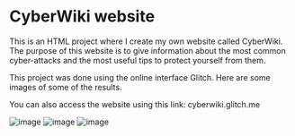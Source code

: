 # CyberWiki website

This is an HTML project where I create my own website called CyberWiki. The purpose of this website is to give information about the most common cyber-attacks and the most useful tips to protect yourself from them.

This project was done using the online interface Glitch. Here are some images of some of the results.

You can also access the website using this link: cyberwiki.glitch.me

![image](https://user-images.githubusercontent.com/101092127/176998308-ae53a7d8-e253-4a09-950f-b76535e9002c.png) 
![image](https://user-images.githubusercontent.com/101092127/176998400-dbbda7af-2543-4bd5-aa7e-3fe78b7bf3be.png)
![image](https://user-images.githubusercontent.com/101092127/176998437-4b391228-b311-458e-8934-ab5e613116f4.png)

